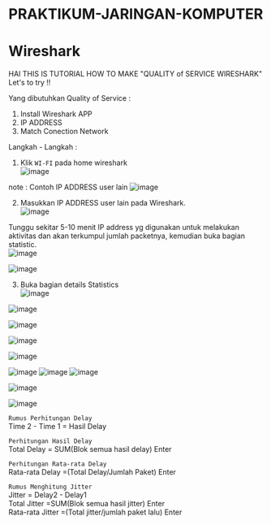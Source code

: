 # PRAKTIKUM-JARINGAN-KOMPUTER  
# Wireshark  
HAI THIS IS TUTORIAL HOW TO MAKE "QUALITY of SERVICE WIRESHARK"  
Let's to try !!  

Yang dibutuhkan Quality of Service :  
1. Install Wireshark APP
2. IP ADDRESS
3. Match Conection Network

Langkah - Langkah  :  
1. Klik `WI-FI` pada home wireshark  
![image](https://github.com/Azzadlyh/Wireshark/assets/126213404/44bb2baf-25c3-4482-b738-ff88badafe1b)

note : Contoh IP ADDRESS user lain 
![image](https://github.com/Azzadlyh/Wireshark/assets/126213404/25b1ce10-985c-43b7-a543-c5b1d129e9d3)  

2. Masukkan IP ADDRESS user lain pada Wireshark.  
![image](https://github.com/Azzadlyh/Wireshark/assets/126213404/e2dd55b2-e4a9-468f-bd0d-25082a2a8e69)  

Tunggu sekitar 5-10 menit IP address yg digunakan untuk melakukan aktivitas dan akan terkumpul jumlah packetnya, kemudian buka bagian statistic.  
![image](https://github.com/Azzadlyh/Wireshark/assets/126213404/6df1fab7-00d8-43e0-bf1a-a349828a4ec3)  

![image](https://github.com/Azzadlyh/PRAKTIKUM-JARINGAN-KOMPUTER/assets/126213404/f26152cd-759b-48c5-9948-850ded2f330a)  

3. Buka bagian details Statistics  
![image](https://github.com/Azzadlyh/PRAKTIKUM-JARINGAN-KOMPUTER/assets/126213404/3de0a966-db6f-456e-836c-7c6e7822f3aa)  

![image](https://github.com/Azzadlyh/PRAKTIKUM-JARINGAN-KOMPUTER/assets/126213404/531ddadf-0415-45a4-ace6-a90ee961791f)  

![image](https://github.com/Azzadlyh/PRAKTIKUM-JARINGAN-KOMPUTER/assets/126213404/597833a9-95ed-4e1b-bcc8-120c8f8d2691)  

![image](https://github.com/Azzadlyh/PRAKTIKUM-JARINGAN-KOMPUTER/assets/126213404/53abdb2b-7d1b-4d12-8932-1e90cd93b51a)  

![image](https://github.com/Azzadlyh/PRAKTIKUM-JARINGAN-KOMPUTER/assets/126213404/91ce4bb5-0797-46ab-ac6e-7f48a33804e8)  

![image](https://github.com/Azzadlyh/PRAKTIKUM-JARINGAN-KOMPUTER/assets/126213404/985e218f-b8e1-44cf-b1ce-b3aad3924e4a)  ![image](https://github.com/Azzadlyh/PRAKTIKUM-JARINGAN-KOMPUTER/assets/126213404/658ed073-2eee-4f59-abf8-74c57e40d0c6)  ![image](https://github.com/Azzadlyh/PRAKTIKUM-JARINGAN-KOMPUTER/assets/126213404/5759e5c4-eef8-4bc1-a420-2d0c580f39ae)  

![image](https://github.com/Azzadlyh/PRAKTIKUM-JARINGAN-KOMPUTER/assets/126213404/7d6e0f74-70d3-4726-894b-5d21273d8f4a)  

![image](https://github.com/Azzadlyh/PRAKTIKUM-JARINGAN-KOMPUTER/assets/126213404/61fa7146-bd3b-409c-a4e9-409202cd0e0b)  

`Rumus Perhitungan Delay`  
  Time 2 - Time 1 = Hasil Delay  

`Perhitungan Hasil Delay`  
  Total Delay = SUM(Blok semua hasil delay) Enter  
  
`Perhitungan Rata-rata Delay`  
  Rata-rata Delay =(Total Delay/Jumlah Paket) Enter 

`Rumus Menghitung Jitter`   
  Jitter           = Delay2 - Delay1  
  Total Jitter     =SUM(Blok semua hasil jitter) Enter  
  Rata-rata Jitter =(Total jitter/jumlah paket lalu) Enter  


